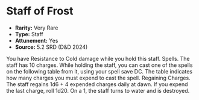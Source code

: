 # Staff of Frost

- **Rarity:** Very Rare
- **Type:** Staff
- **Attunement:** Yes
- **Source:** 5.2 SRD (D&D 2024)

You have Resistance to Cold damage while you hold this staff. Spells. The staff has 10 charges. While holding the staff, you can cast one of the spells on the following table from it, using your spell save DC. The table indicates how many charges you must expend to cast the spell. Regaining Charges. The staff regains 1d6 + 4 expended charges daily at dawn. If you expend the last charge, roll 1d20. On a 1, the staff turns to water and is destroyed.

